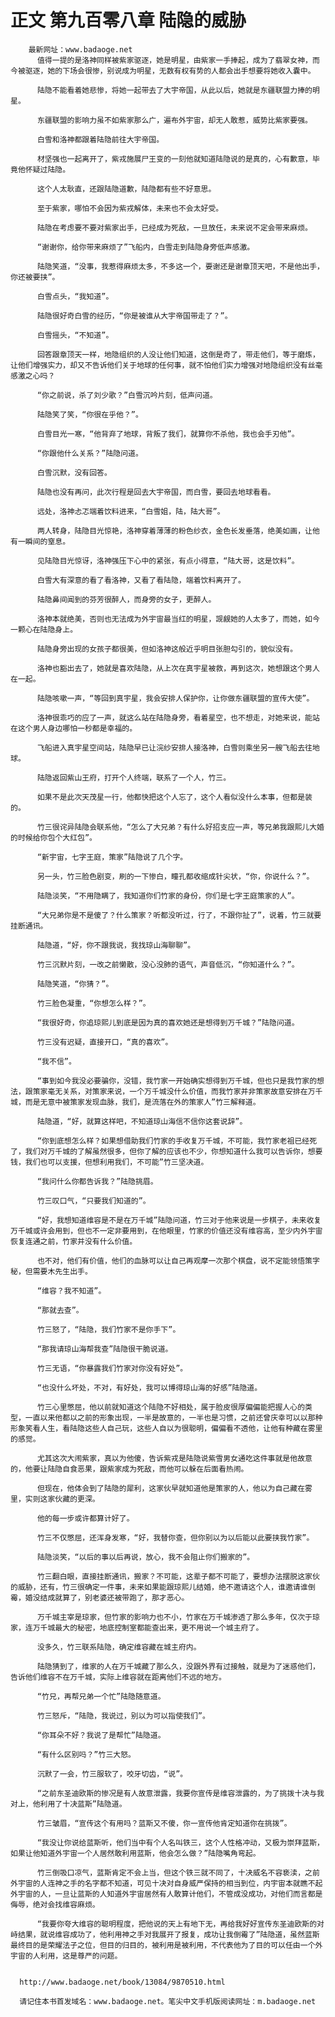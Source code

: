 # 正文 第九百零八章 陆隐的威胁
        最新网址：www.badaoge.net
          值得一提的是洛神同样被紫家驱逐，她是明星，由紫家一手捧起，成为了翡翠女神，而今被驱逐，她的下场会很惨，别说成为明星，无数有权有势的人都会出手想要将她收入囊中。
      
          陆隐不能看着她悲惨，将她一起带去了大宇帝国，从此以后，她就是东疆联盟力捧的明星。
      
          东疆联盟的影响力虽不如紫家那么广，遍布外宇宙，却无人敢惹，威势比紫家要强。
      
          白雪和洛神都跟着陆隐前往大宇帝国。
      
          材坚强也一起离开了，紫戎施展尸王变的一刻他就知道陆隐说的是真的，心有歉意，毕竟他怀疑过陆隐。
      
          这个人太耿直，还跟陆隐道歉，陆隐都有些不好意思。
      
          至于紫家，哪怕不会因为紫戎解体，未来也不会太好受。
      
          陆隐在考虑要不要对紫家出手，已经成为死敌，一旦放任，未来说不定会带来麻烦。
      
          “谢谢你，给你带来麻烦了”飞船内，白雪走到陆隐身旁低声感激。
      
          陆隐笑道，“没事，我惹得麻烦太多，不多这一个，要谢还是谢章顶天吧，不是他出手，你还被要挟”。
      
          白雪点头，“我知道”。
      
          陆隐很好奇白雪的经历，“你是被谁从大宇帝国带走了？”。
      
          白雪摇头，“不知道”。
      
          回答跟章顶天一样，地隐组织的人没让他们知道，这倒是奇了，带走他们，等于磨炼，让他们增强实力，却又不告诉他们关于地球的任何事，就不怕他们实力增强对地隐组织没有丝毫感激之心吗？
      
          “你之前说，杀了刘少歌？”白雪沉吟片刻，低声问道。
      
          陆隐笑了笑，“你很在乎他？”。
      
          白雪目光一寒，“他背弃了地球，背叛了我们，就算你不杀他，我也会手刃他”。
      
          “你跟他什么关系？”陆隐问道。
      
          白雪沉默，没有回答。
      
          陆隐也没有再问，此次行程是回去大宇帝国，而白雪，要回去地球看看。
      
          远处，洛神忐忑端着饮料进来，“白雪姐，陆，陆大哥”。
      
          两人转身，陆隐目光惊艳，洛神穿着薄薄的粉色纱衣，金色长发垂落，绝美如画，让他有一瞬间的窒息。
      
          见陆隐目光惊讶，洛神强压下心中的紧张，有点小得意，“陆大哥，这是饮料”。
      
          白雪大有深意的看了看洛神，又看了看陆隐，端着饮料离开了。
      
          陆隐鼻间闻到的芬芳很醉人，而身旁的女子，更醉人。
      
          洛神本就绝美，否则也无法成为外宇宙最当红的明星，觊觎她的人太多了，而她，如今一颗心在陆隐身上。
      
          陆隐身旁出现的女孩子都很美，但如洛神这般近乎明目张胆勾引的，貌似没有。
      
          洛神也豁出去了，她就是喜欢陆隐，从上次在真宇星被救，再到这次，她想跟这个男人在一起。
      
          陆隐咳嗽一声，“等回到真宇星，我会安排人保护你，让你做东疆联盟的宣传大使”。
      
          洛神很乖巧的应了一声，就这么站在陆隐身旁，看着星空，也不想走，对她来说，能站在这个男人身边哪怕一秒都是幸福的。
      
          飞船进入真宇星空间站，陆隐早已让浣纱安排人接洛神，白雪则乘坐另一艘飞船去往地球。
      
          陆隐返回紫山王府，打开个人终端，联系了一个人，竹三。
      
          如果不是此次天茂星一行，他都快把这个人忘了，这个人看似没什么本事，但都是装的。
      
          竹三很诧异陆隐会联系他，“怎么了大兄弟？有什么好招支应一声，等兄弟我跟熙儿大婚的时候给你包个大红包”。
      
          “新宇宙，七字王庭，策家”陆隐说了几个字。
      
          另一头，竹三脸色剧变，刷的一下惨白，瞳孔都收缩成针尖状，“你，你说什么？”。
      
          陆隐淡笑，“不用隐瞒了，我知道你们竹家的身份，你们是七字王庭策家的人”。
      
          “大兄弟你是不是傻了？什么策家？听都没听过，行了，不跟你扯了”，说着，竹三就要挂断通讯。
      
          陆隐道，“好，你不跟我说，我找琼山海聊聊”。
      
          竹三沉默片刻，一改之前懒散，没心没肺的语气，声音低沉，“你知道什么？”。
      
          陆隐笑道，“你猜？”。
      
          竹三脸色凝重，“你想怎么样？”。
      
          “我很好奇，你追琼熙儿到底是因为真的喜欢她还是想得到万千城？”陆隐问道。
      
          竹三没有迟疑，直接开口，“真的喜欢”。
      
          “我不信”。
      
          “事到如今我没必要骗你，没错，我竹家一开始确实想得到万千城，但也只是我竹家的想法，跟策家毫无关系，对策家来说，一个万千城没什么价值，而我竹家并非策家故意安排在万千城，而是无意中被策家发现血脉，我们，是流落在外的策家人”竹三解释道。
      
          陆隐道，“好，就算这样吧，不知道琼山海信不信你这套说辞”。
      
          “你到底想怎么样？如果想借助我们竹家的手收复万千城，不可能，我竹家老祖已经死了，我们对万千城的了解虽然很多，但你了解的应该也不少，你想知道什么我可以告诉你，想要钱，我们也可以支援，但想利用我们，不可能”竹三坚决道。
      
          “我问什么你都告诉我？”陆隐挑眉。
      
          竹三叹口气，“只要我们知道的”。
      
          “好，我想知道维容是不是在万千城”陆隐问道，竹三对于他来说是一步棋子，未来收复万千城或许会用到，但也不一定非要用到，在他眼里，竹家的价值还没有维容高，至少内外宇宙恢复连通之前，竹家并没有什么价值。
      
          也不对，他们有价值，他们的血脉可以让自己再观摩一次那个棋盘，说不定能领悟策字秘，但需要木先生出手。
      
          “维容？我不知道”。
      
          “那就去查”。
      
          竹三怒了，“陆隐，我们竹家不是你手下”。
      
          “那我请琼山海帮我查”陆隐很干脆说道。
      
          竹三无语，“你暴露我们竹家对你没有好处”。
      
          “也没什么坏处，不对，有好处，我可以博得琼山海的好感”陆隐道。
      
          竹三心里憋屈，他以前就知道这个陆隐不好相处，属于脸皮很厚偏偏能把握人心的类型，一直以来他都以之前的形象出现，一半是故意的，一半也是习惯，之前还曾庆幸可以以那种形象笑看人生，看陆隐这些人自己玩，这些人自以为很聪明，偏偏看不透他，让他有种藏在雾里的感觉。
      
          尤其这次大闹紫家，真以为他傻，告诉紫戎是陆隐说紫雪男女通吃这件事就是他故意的，他要让陆隐自食恶果，跟紫家成为死敌，而他可以躲在后面看热闹。
      
          但现在，他体会到了陆隐的犀利，这家伙早就知道他是策家的人，他以为自己藏在雾里，实则这家伙藏的更深。
      
          他的每一步或许都算计好了。
      
          竹三不仅憋屈，还浑身发寒，“好，我替你查，但你别以为以后能以此要挟我竹家”。
      
          陆隐淡笑，“以后的事以后再说，放心，我不会阻止你们搬家的”。
      
          竹三翻白眼，直接挂断通讯，搬家？不可能，这辈子都不可能了，要想办法摆脱这家伙的威胁，还有，竹三很确定一件事，未来如果能跟琼熙儿结婚，绝不邀请这个人，谁邀请谁倒霉，婚没结成就算了，别老婆还被带跑了，那才恶心。
      
          万千城主宰是琼家，但竹家的影响力也不小，竹家在万千城渗透了那么多年，仅次于琼家，连万千城最大的秘密，地底控制室都能查出来，更不用说一个城主府了。
      
          没多久，竹三联系陆隐，确定维容藏在城主府内。
      
          陆隐猜到了，维家的人在万千城藏了那么久，没跟外界有过接触，就是为了迷惑他们，告诉他们维容不在万千城，实际上维容就在距离他们不远的地方。
      
          “竹兄，再帮兄弟一个忙”陆隐随意道。
      
          竹三怒斥，“陆隐，我说过，别以为可以指使我们”。
      
          “你耳朵不好？我说了是帮忙”陆隐道。
      
          “有什么区别吗？”竹三大怒。
      
          沉默了一会，竹三服软了，咬牙切齿，“说”。
      
          “之前东圣迪欧斯的惨况是有人故意泄露，我要你宣传是维容泄露的，为了挑拨十决与我对上，他利用了十决蓝斯”陆隐道。
      
          竹三皱眉，“宣传这个有用吗？蓝斯又不傻，你一宣传他肯定知道你在挑拨”。
      
          “我没让你说给蓝斯听，他们当中有个人名叫铁三，这个人性格冲动，又极为崇拜蓝斯，如果让他知道外宇宙一个人居然敢利用蓝斯，他会怎么做？”陆隐嘴角弯起。
      
          竹三倒吸口凉气，蓝斯肯定不会上当，但这个铁三就不同了，十决威名不容亵渎，之前外宇宙的人连神之手的名字都不知道，可见十决对自身威严保持的相当到位，内宇宙本就瞧不起外宇宙的人，一旦让蓝斯的人知道外宇宙居然有人敢算计他们，不管成没成功，对他们而言都是侮辱，绝对会找维容麻烦。
      
          “我要你夸大维容的聪明程度，把他说的天上有地下无，再给我好好宣传东圣迪欧斯的对峙结果，就说维容成功了，他利用神之手对我展开了报复，成功让我倒霉了”陆隐道，虽然蓝斯最终目的是荣耀法子之位，但目的归目的，被利用是被利用，不代表他为了目的可以任由一个外宇宙的人利用，这是尊严的问题。
      
      
      http://www.badaoge.net/book/13084/9870510.html
      
      请记住本书首发域名：www.badaoge.net。笔尖中文手机版阅读网址：m.badaoge.net